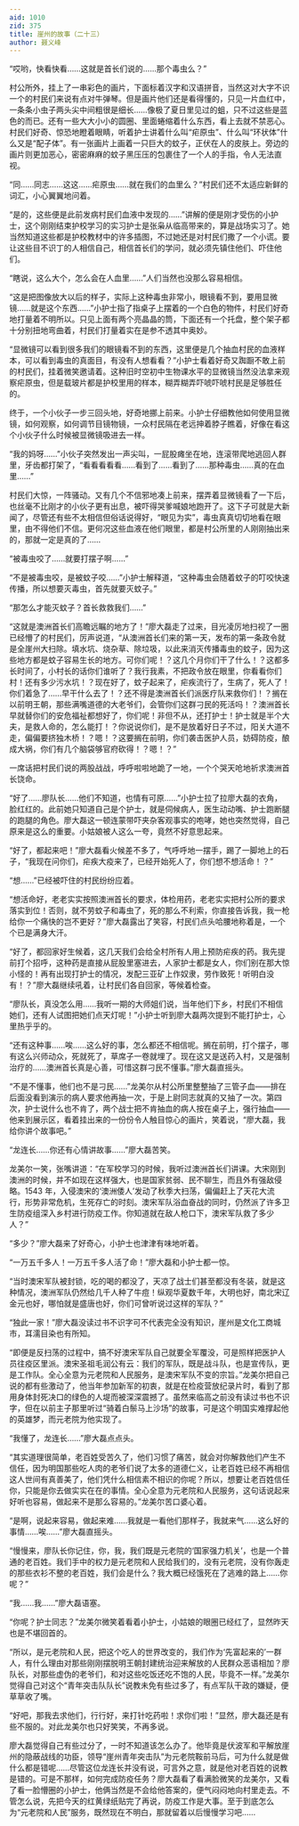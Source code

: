 ```yaml
---
aid: 1010
zid: 375
title: 崖州的故事（二十三）
author: 聂义峰
---
```


“哎哟，快看快看……这就是首长们说的……那个毒虫么？”

村公所外，挂上了一串彩色的画片，下面标着汉字和汉语拼音，当然这对大字不识一个的村民们来说有点对牛弹琴。但是画片他们还是看得懂的，只见一片血红中，一条条小虫子两头尖中间粗很是细长……像极了夏日里见过的蛆，只不过这些是蓝色的而已。还有一些大大小小的圆圈、里面蜷缩着什么东西，看上去就不禁恶心。村民们好奇、惊恐地瞪着眼睛，听着护士讲着什么叫“疟原虫”、什么叫“环状体”什么又是“配子体”。有一张画片上画着一只巨大的蚊子，正伏在人的皮肤上。旁边的画片则更加恶心，密密麻麻的蚊子黑压压的包裹住了一个人的手指，令人无法直视。

“同……同志……这这……疟原虫……就在我们的血里么？”村民们还不太适应新鲜的词汇，小心翼翼地问着。

“是的，这些便是此前发病村民们血液中发现的……”讲解的便是刚才受伤的小护士，这个刚刚结束护校学习的实习护士是张枭从临高带来的，算是战场实习了。她当然知道这些都是护校教材中的许多插图，不过她还是对村民们撒了一个小谎。要让这些目不识丁的人相信自己，相信首长们的学问，就必须先镇住他们、吓住他们。

“瞎说，这么大个，怎么会在人血里……”人们当然也没那么容易相信。

“这是把图像放大以后的样子，实际上这种毒虫非常小，眼镜看不到，要用显微镜……就是这个东西……”小护士指了指桌子上摆着的一个白色的物件，村民们好奇地打量着不明所以。只见上面有两个亮晶晶的筒，下面还有一个托盘，整个架子都十分别扭地弯曲着，村民们打量着实在是参不透其中奥妙。

“显微镜可以看到很多我们的眼镜看不到的东西，这里便是几个抽血村民的血液样本，可以看到毒虫的真面目，有没有人想看看？”小护士看着好奇又踟蹰不敢上前的村民们，挂着微笑邀请着。这种旧时空初中生物课水平的显微镜当然没法拿来观察疟原虫，但是载玻片都是护校里用的样本，糊弄糊弄吓唬吓唬村民是足够胜任的。

终于，一个小伙子一步三回头地，好奇地挪上前来。小护士仔细教他如何使用显微镜，如何观察，如何调节目镜物镜，一众村民隔在老远抻着脖子瞧着，好像在看这个小伙子什么时候被显微镜吸进去一样。

“我的妈呀……”小伙子突然发出一声尖叫，一屁股瘫坐在地，连滚带爬地逃回人群里，牙齿都打架了，“看看看看看……看到了……看到了……那种毒虫……真的在血里……”

村民们大惊，一阵骚动。又有几个不信邪地凑上前来，摆弄着显微镜看了一下后，也丝毫不比刚才的小伙子更有出息，被吓得哭爹喊娘地跑开了。这下子可就是大新闻了，尽管还有些不太相信但俗话说得好，“眼见为实”，毒虫真真切切地看在眼里，由不得他们不信。更何况这些血液在他们眼里，都是村公所里的人刚刚抽出来的，那就一定是真的了……

“被毒虫咬了……就要打摆子啊……”

“不是被毒虫咬，是被蚊子咬……”小护士解释道，“这种毒虫会随着蚊子的叮咬快速传播，所以想要灭毒虫，首先就要灭蚊子。”

“那怎么才能灭蚊子？首长救救我们……”

“这就是澳洲首长们高瞻远瞩的地方了！”廖大磊走了过来，目光凌厉地扫视了一圈已经懵了的村民们，厉声说道，“从澳洲首长们来的第一天，发布的第一条政令就是全崖州大扫除。填水坑、烧杂草、除垃圾，以此来消灭传播毒虫的蚊子，因为这些地方都是蚊子容易生长的地方。可你们呢！？这几个月你们干了什么！？这都多长时间了，小村长的话你们谁听了？我行我素，不把政令放在眼里，你看看你们村！还有多少污水坑！？现在好了，蚊子起来了，疟疾流行了，生病了，死人了！你们着急了……早干什么去了！？还不得是澳洲首长们派医疗队来救你们！？搁在以前明王朝，那些满嘴道德的大老爷们，会管你们这群刁民的死活吗！？澳洲首长早就替你们的安危福祉都想好了，你们呢！非但不从，还打护士！护士就是半个大夫，是救人命的，怎么能打！？你说说你们，是不是放着好日子不过，阳关大道不走，偏偏要挤独木桥！？嗯！？这要搁在前明，你们袭击医护人员，妨碍防疫，酿成大祸，你们有几个脑袋够官府砍得！？嗯！？”

一席话把村民们说的两股战战，呼呼啦啦地跪了一地，一个个哭天呛地祈求澳洲首长饶命。

“好了……廖队长……他们不知道，也情有可原……”小护士拉了拉廖大磊的衣角，脸红红的。此前她只知道自己是个护士，就是伺候病人，医生动动嘴、护士跑断腿的跑腿的角色。廖大磊这一顿连蒙带吓夹杂客观事实的咆哮，她也突然觉得，自己原来是这么的重要。小姑娘被人这么一夸，竟然不好意思起来。

“好了，都起来吧！”廖大磊看火候差不多了，气呼呼地一摆手，踢了一脚地上的石子，“我现在问你们，疟疾大疫来了，已经开始死人了，你们想不想活命！？”

“想……”已经被吓住的村民纷纷应着。

“想活命好，老老实实按照澳洲首长的要求，体检用药，老老实实把村公所的要求落实到位！否则，就不劳蚊子和毒虫了，死的那么不利索，你直接告诉我，我一枪给你一个痛快的岂不更好？”廖大磊露出了笑容，村民们点头哈腰地称着是，一个个已是满身大汗。

“好了，都回家好生候着，这几天我们会给全村所有人用上预防疟疾的药。我先提前打个招呼，这种药是直接从屁股里塞进去，人家护士都是女人，你们别在那大惊小怪的！再有出现打护士的情况，发配三亚矿上作奴隶，劳作致死！听明白没有！？”廖大磊继续吼着，让村民们各自回家，等候着检查。

“廖队长，真没怎么用……我听一期的大师姐们说，当年他们下乡，村民们不相信她们，还有人试图把她们点天灯呢！”小护士听到廖大磊两次提到不能打护士，心里热乎乎的。

“还有这种事……唉……这么好的事，怎么都还不相信呢。搁在前明，打个摆子，哪有这么兴师动众，死就死了，草席子一卷就埋了。现在这又是送药入村，又是强制治疗的……澳洲首长真是心善，可惜这群刁民不懂事。”廖大磊直摇头。

“不是不懂事，他们也不是刁民……”龙美尔从村公所里整整抽了三管子血——排在后面没看到演示的病人要求他再抽一次，于是上尉同志就真的又抽了一次。第四次，护士说什么也不肯了，两个战士把不肯抽血的病人按在桌子上，强行抽血——他来到展示区，看着挂出来的一份份令人触目惊心的画片，笑着说，“廖大磊，我给你讲个故事吧。”

“龙连长……你还有心情讲故事……”廖大磊苦笑。

龙美尔一笑，张嘴讲道：“在军校学习的时候，我听过澳洲首长们讲课。大宋刚到澳洲的时候，并不如现在这样强大，也是国家贫弱、民不聊生，而且外有强敌侵略。1543 年，入侵澳宋的‘澳洲倭人’发动了秋季大扫荡，偏偏赶上了天花大流行，形势非常危机，生死存亡的时刻。澳宋军队浴血奋战的同时，仍然派了许多卫生防疫组深入乡村进行防疫工作。你知道就在敌人枪口下，澳宋军队救了多少人？”

“多少？”廖大磊来了好奇心，小护士也津津有味地听着。

“一万五千多人！一万五千多人活了命！”廖大磊和小护士都一惊。

“当时澳宋军队被封锁，吃的喝的都没了，天凉了战士们甚至都没有冬装，就是这种情况，澳洲军队仍然给几千人种了牛痘！纵观华夏数千年，大明也好，南北宋辽金元也好，哪怕就是盛唐也好，你们可曾听说过这样的军队？”

“独此一家！”廖大磊没读过书不识字可不代表完全没有知识，崖州是文化工商城市，耳濡目染也有所知。

“即便是反扫荡的过程中，搞不好澳宋军队自己就要全军覆没，可是照样把医护人员往疫区里派。澳宋圣祖毛润公有云：我们的军队，既是战斗队，也是宣传队，更是工作队。全心全意为元老院和人民服务，是澳宋军队不变的宗旨。”龙美尔把自己说的都有些激动了，他当年参加新军的初衷，就是在检疫营放纪录片时，看到了那用身体封死决口的绿色的人堤而被深深震撼了。虽然来临高之前没有读过书也不识字，但在以前主子那里听过“骑着白鬃马上沙场”的故事，可是这个明国实难撑起他的英雄梦，而元老院为他实现了。

“我懂了，龙连长……”廖大磊点点头。

“其实道理很简单，老百姓受苦久了，他们习惯了痛苦，就会对你解救他们产生不信任，因为明国那些吃人肉的老爷们说了太多的道德仁义，让老百姓已经不再相信这人世间有真善美了，他们凭什么相信素不相识的你呢？所以，想要让老百姓信任你，只能是你去做实实在在的事情。全心全意为元老院和人民服务，这句话说起来好听也容易，做起来不是那么容易的。”龙美尔苦口婆心着。

“是啊，说起来容易，做起来难……我就是一看他们那样子，我就来气……这么好的事情……唉……”廖大磊直摇头。

“慢慢来，廖队长你记住，你，我，我们既是元老院的‘国家强力机关’，也是一个普通的老百姓。我们手中的权力是元老院和人民给我们的，没有元老院，没有你轰走的那些衣衫不整的老百姓，我们会是什么？我大概已经饿死在了逃难的路上……你呢？”

“我……我……”廖大磊语塞。

“你呢？护士同志？”龙美尔微笑着看着小护士，小姑娘的眼圈已经红了，显然昨天也是不堪回首的。

“所以，是元老院和人民，把这个吃人的世界改变的，我们作为‘先富起来的’一群人，有什么理由对那些刚刚摆脱明王朝封建统治迎来解放的人民群众恶语相加？廖队长，对那些虚伪的老爷们，和对这些吃饭还吃不饱的人民，毕竟不一样。”龙美尔觉得自己对这个“青年突击队队长”说教未免有些过多了，有点军队干政的嫌疑，便草草收了嘴。

“好吧，那我去求他们，行行好，来打针吃药啦！求你们啦！”显然，廖大磊还是有些不服的。对此龙美尔也只好笑笑，不再多说。

廖大磊觉得自己有些过分了，一时不知道该怎么办了。他毕竟是伏波军和平解放崖州的隐蔽战线的功臣，领导“崖州青年突击队”为元老院鞍前马后，可为什么就是做什么都是错呢……尽管这位龙连长并没有说，可言外之意，就是他对老百姓的说教是错的。可是不那样，如何完成防疫任务？廖大磊看了看满脸微笑的龙美尔，又看了看一脸懵圈的小护士，他俩当然是不会给他答案的，便气闷闷地向村里走去。不管怎么说，先把今天的红黄绿纸贴完了再说，防疫工作是大事。至于到底怎么为“元老院和人民”服务，既然现在不明白，那就留着以后慢慢学习吧……
